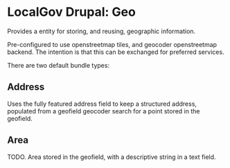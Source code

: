 # LocalGov Drupal: Geo

Provides a entity for storing, and reusing, geographic information.

Pre-configured to use openstreetmap tiles, and geocoder openstreetmap backend.
The intention is that this can be exchanged for preferred services.

There are two default bundle types:

## Address

Uses the fully featured address field to keep a structured address,
populated from a geofield geocoder search for a point stored in the
geofield.

## Area

TODO. Area stored in the geofield, with a descriptive string in a text field.
